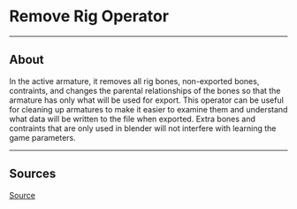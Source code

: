 # Remove Rig Operator

___

## About

In the active armature, it removes all rig bones, non-exported bones, contraints, and changes the parental relationships of the bones so that the armature has only what will be used for export. This operator can be useful for cleaning up armatures to make it easier to examine them and understand what data will be written to the file when exported. Extra bones and contraints that are only used in blender will not interfere with learning the game parameters.

___

## Sources

[Source](https://github.com/PavelBlend/blender-xray/wiki/Operator-Remove-Rig#%D0%BE%D0%BF%D0%B5%D1%80%D0%B0%D1%82%D0%BE%D1%80-remove-rig)
